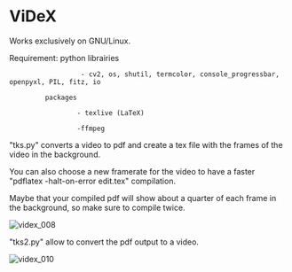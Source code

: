 # ViDeX

Works exclusively on GNU/Linux.

Requirement: python librairies

                      - cv2, os, shutil, termcolor, console_progressbar, openpyxl, PIL, fitz, io
                      
             packages
             
                     - texlive (LaTeX)
                     
                     -ffmpeg
                     
                     

"tks.py" converts a video to pdf and create a tex file with the frames of the video in the background.

You can also choose a new framerate for the video to have a faster "pdflatex -halt-on-error edit.tex" compilation.

Maybe that your compiled pdf will show about a quarter of each frame in the background, so make sure to compile twice. 

![videx_008](https://user-images.githubusercontent.com/114911243/218344211-24930beb-6f4d-45f8-8e66-0ad58dd9ff88.jpg)

"tks2.py" allow to convert the pdf output to a video.

![videx_010](https://user-images.githubusercontent.com/114911243/218483713-727e48bc-1cdf-45f6-9635-95dd32196f09.jpg)


